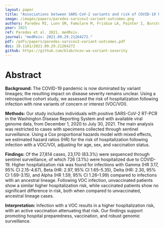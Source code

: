 ```yaml
---
layout: paper
title: "Associations between SARS-CoV-2 variants and risk of COVID-19 hospitalization among confirmed cases in Washington State: a retrospective cohort study"
image: /images/papers/paredes-sarscov2-variant-outcomes.png
authors: Paredes MI, Lunn SM, Famulare M, Frisbie LA, Painter I, Burstein R, Roychoudhury P, Xie H, Mohamed Bakhash SA, Perez R, Lukes M, Ellis S, Sathees S, Mathias P, Greninger A, Starita LM, Frazar CD, Ryke E, Zhong W, Gamboa L, Threlkeld M, Lee J, Nickerson DA, Bates DL, Hartman ME, Haugen E, Nguyen TN, Richards JD, Rodriguez JL, Stamatoyannopoulos JA, Thorland E, Melly G, Dykema PE, MacKellar DC, Gray HK, Singh A, Peterson J-A M-D, Russell D, Torres ML, Lindquist S, Bedford T, Allen KJ, Oltean HN.
year: 2021
ref: Paredes et al. 2021. medRxiv.
journal: "medRxiv: 2021.09.29.21264272."
pdf: /pdfs/papers/paredes-sarscov2-variant-outcomes.pdf
doi: 10.1101/2021.09.29.21264272
github: https://github.com/blab/ncov-wa-variant-severity
---
```


# Abstract

**Background:** The COVID-19 pandemic is now dominated by variant lineages; the resulting impact on disease severity remains unclear. Using a retrospective cohort study, we assessed the risk of hospitalization following infection with nine variants of concern or interest (VOC/VOI).

**Methods:** Our study includes individuals with positive SARS-CoV-2 RT-PCR in the Washington Disease Reporting System and with available viral genome data, from December 1, 2020 to July 30, 2021. The main analysis was restricted to cases with specimens collected through sentinel surveillance. Using a Cox proportional hazards model with mixed effects, we estimated hazard ratios (HR) for the risk of hospitalization following infection with a VOC/VOI, adjusting for age, sex, and vaccination status.

**Findings:** Of the 27,814 cases, 23,170 (83.3%) were sequenced through sentinel surveillance, of which 726 (3.1%) were hospitalized due to COVID-19. Higher hospitalization risk was found for infections with Gamma (HR 3.17, 95% CI 2.15-4.67), Beta (HR: 2.97, 95% CI 1.65–5.35), Delta (HR: 2.30, 95% CI 1.69-3.15), and Alpha (HR 1.59, 95% CI 1.26–1.99) compared to infections with an ancestral lineage. Following VOC infection, unvaccinated patients show a similar higher hospitalization risk, while vaccinated patients show no significant difference in risk, both when compared to unvaccinated, ancestral lineage cases.

**Interpretation:** Infection with a VOC results in a higher hospitalization risk, with an active vaccination attenuating that risk. Our findings support promoting hospital preparedness, vaccination, and robust genomic surveillance.
